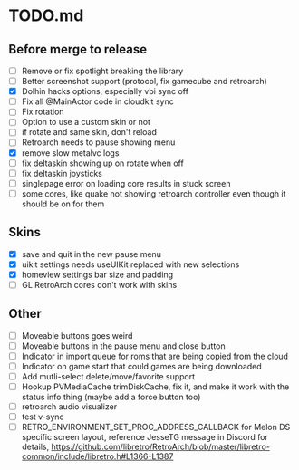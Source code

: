# TODO.md

## Before merge to release

- [ ] Remove or fix spotlight breaking the library
- [ ] Better screenshot support (protocol, fix gamecube and retroarch)
- [X] Dolhin hacks options, especially vbi sync off
- [ ] Fix all @MainActor code in cloudkit sync
- [ ] Fix rotation
- [ ] Option to use a custom skin or not
- [ ] if rotate and same skin, don't reload
- [ ] Retroarch needs to pause showing menu
- [X] remove slow metalvc logs
- [ ] fix deltaskin showing up on rotate when off
- [ ] fix deltaskin joysticks
- [ ] singlepage error on loading core results in stuck screen
- [ ] some cores, like quake not showing retroarch controller even though it should be on for them

## Skins

- [X] save and quit in the new pause menu
- [X] uikit settings needs useUIKit replaced with new selections
- [X] homeview settings bar size and padding
- [ ] GL RetroArch cores don't work with skins

## Other

- [ ] Moveable buttons goes weird
- [ ] Moveable buttons in the pause menu and close button
- [ ] Indicator in import queue for roms that are being copied from the cloud
- [ ] Indicator on game start that could games are being downloaded
- [ ] Add mutli-select delete/move/favorite support
- [ ] Hookup PVMediaCache trimDiskCache, fix it, and make it work with the status info thing (maybe add a force button too)
- [ ] retroarch audio visualizer
- [ ] test v-sync
- [ ] RETRO_ENVIRONMENT_SET_PROC_ADDRESS_CALLBACK for Melon DS specific screen layout, reference JesseTG message in Discord for details, https://github.com/libretro/RetroArch/blob/master/libretro-common/include/libretro.h#L1366-L1387
